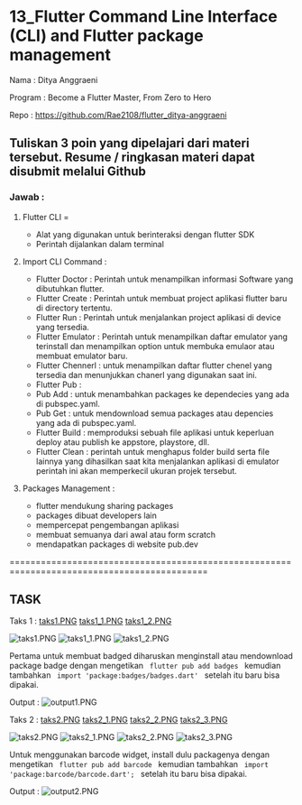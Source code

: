 # 13_Flutter Command Line Interface (CLI) and Flutter package management

Nama : Ditya Anggraeni

Program : Become a Flutter Master, From Zero to Hero

Repo : https://github.com/Rae2108/flutter_ditya-anggraeni

## Tuliskan 3 poin yang dipelajari dari materi tersebut. Resume / ringkasan materi dapat disubmit melalui Github

### Jawab : 

1. Flutter CLI = 
    - Alat yang digunakan untuk berinteraksi dengan flutter SDK
    - Perintah dijalankan dalam terminal

2. Import CLI Command :
    - Flutter Doctor : Perintah untuk menampilkan informasi Software yang dibutuhkan flutter.
    - Flutter Create : Perintah untuk membuat project aplikasi flutter baru di directory tertentu.
    - Flutter Run : Perintah untuk menjalankan project aplikasi di device yang tersedia.
    - Flutter Emulator : Perintah untuk menampilkan daftar emulator yang terinstall dan menampilkan option untuk membuka emulaor atau membuat emulator baru.
    - Flutter Chennerl : untuk menampilkan daftar flutter chenel yang tersedia dan menunjukkan chanerl yang digunakan saat ini.
    - Flutter Pub :
     - Pub Add : untuk menambahkan packages ke dependecies yang ada di pubspec.yaml.
     - Pub Get : untuk mendownload semua packages atau depencies yang ada di pubspec.yaml.
    - Flutter Build : memproduksi sebuah file aplikasi untuk keperluan deploy atau publish ke appstore, playstore, dll.
    - Flutter Clean : perintah untuk menghapus folder build serta file lainnya yang dihasilkan saat kita menjalankan aplikasi di emulator perintah ini akan memperkecil ukuran projek tersebut.

3. Packages Management :
    - flutter mendukung sharing packages
    - packages dibuat developers lain
    - mempercepat pengembangan aplikasi  
    - membuat semuanya dari awal atau form scratch
    - mendapatkan packages di website pub.dev

============================================================================================

## TASK 

Taks 1 : [taks1.PNG](./Screenshot/taks1.PNG) [taks1_1.PNG](./Screenshot/taks1_1.PNG) [taks1_2.PNG](./Screenshot/taks1_2.PNG) 

![taks1.PNG](./Screenshot/taks1.PNG) ![taks1_1.PNG](./Screenshot/taks1_1.PNG) ![taks1_2.PNG](./Screenshot/taks1_2.PNG) 

Pertama untuk membuat badged diharuskan menginstall atau mendownload package badge dengan mengetikan <code> flutter pub add badges </code> kemudian tambahkan <code> import 'package:badges/badges.dart' </code> setelah itu baru bisa dipakai.

Output : 
![output1.PNG](./Screenshot/output1.PNG)
 
Taks 2 : [taks2.PNG](./Screenshot/taks2.PNG) [taks2_1.PNG](./Screenshot/taks2_1.PNG) [taks2_2.PNG](./Screenshot/taks2_2.PNG) [taks2_3.PNG](./Screenshot/taks2_3.PNG)

![taks2.PNG](./Screenshot/taks2.PNG) ![taks2_1.PNG](./Screenshot/taks2_1.PNG) ![taks2_2.PNG](./Screenshot/taks2_2.PNG) ![taks2_3.PNG](./Screenshot/taks2_3.PNG)

Untuk menggunakan barcode widget, install dulu packagenya dengan mengetikan <code> flutter pub add barcode </code> kemudian tambahkan <code> import 'package:barcode/barcode.dart'; </code> setelah itu baru bisa dipakai.

Output : 
![output2.PNG](./Screenshot/output2.PNG)